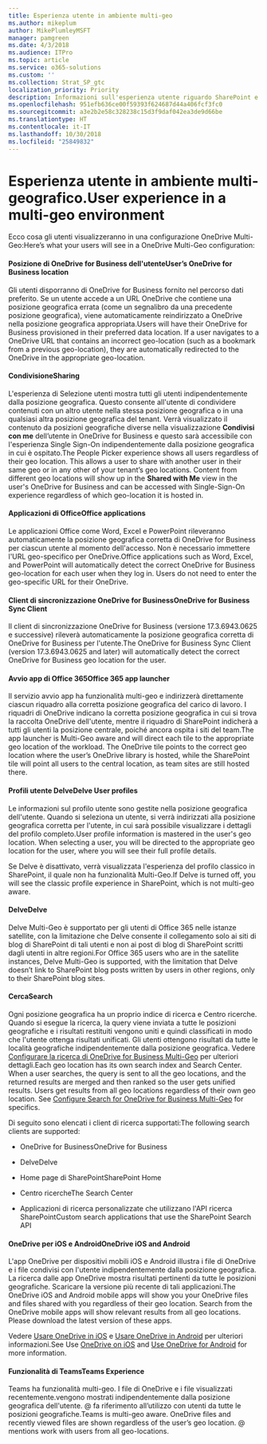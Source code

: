 ```yaml
---
title: Esperienza utente in ambiente multi-geo
ms.author: mikeplum
author: MikePlumleyMSFT
manager: pamgreen
ms.date: 4/3/2018
ms.audience: ITPro
ms.topic: article
ms.service: o365-solutions
ms.custom: ''
ms.collection: Strat_SP_gtc
localization_priority: Priority
description: Informazioni sull'esperienza utente riguardo SharePoint e OneDrive in ambiente multi-geografico.
ms.openlocfilehash: 951efb636ce00f59393f624687d44a406fcf3fc0
ms.sourcegitcommit: a3e2b2e58c328238c15d3f9daf042ea3de9d66be
ms.translationtype: HT
ms.contentlocale: it-IT
ms.lasthandoff: 10/30/2018
ms.locfileid: "25849832"
---
```

# <a name="user-experience-in-a-multi-geo-environment"></a><span data-ttu-id="1482a-103">Esperienza utente in ambiente multi-geografico.</span><span class="sxs-lookup"><span data-stu-id="1482a-103">User experience in a multi-geo environment</span></span>

<span data-ttu-id="1482a-104">Ecco cosa gli utenti visualizzeranno in una configurazione OneDrive Multi-Geo:</span><span class="sxs-lookup"><span data-stu-id="1482a-104">Here’s what your users will see in a OneDrive Multi-Geo configuration:</span></span>

#### <a name="users-onedrive-for-business-location"></a><span data-ttu-id="1482a-105">Posizione di OneDrive for Business dell'utente</span><span class="sxs-lookup"><span data-stu-id="1482a-105">User’s OneDrive for Business location</span></span>

<span data-ttu-id="1482a-p101">Gli utenti disporranno di OneDrive for Business fornito nel percorso dati preferito. Se un utente accede a un URL OneDrive che contiene una posizione geografica errata (come un segnalibro da una precedente posizione geografica), viene automaticamente reindirizzato a OneDrive nella posizione geografica appropriata.</span><span class="sxs-lookup"><span data-stu-id="1482a-p101">Users will have their OneDrive for Business provisioned in their preferred data location. If a user navigates to a OneDrive URL that contains an incorrect geo-location (such as a bookmark from a previous geo-location), they are automatically redirected to the OneDrive in the appropriate geo-location.</span></span>

#### <a name="sharing"></a><span data-ttu-id="1482a-108">Condivisione</span><span class="sxs-lookup"><span data-stu-id="1482a-108">Sharing</span></span>

<span data-ttu-id="1482a-p102">L'esperienza di Selezione utenti mostra tutti gli utenti indipendentemente dalla posizione geografica. Questo consente all'utente di condividere contenuti con un altro utente nella stessa posizione geografica o in una qualsiasi altra posizione geografica del tenant. Verrà visualizzato il contenuto da posizioni geografiche diverse nella visualizzazione **Condivisi con me** dell’utente in OneDrive for Business e questo sarà accessibile con l'esperienza Single Sign-On indipendentemente dalla posizione geografica in cui è ospitato.</span><span class="sxs-lookup"><span data-stu-id="1482a-p102">The People Picker experience shows all users regardless of their geo location. This allows a user to share with another user in their same geo or in any other of your tenant’s geo locations. Content from different geo locations will show up in the **Shared with Me** view in the user's OneDrive for Business and can be accessed with Single-Sign-On experience regardless of which geo-location it is hosted in.</span></span>

#### <a name="office-applications"></a><span data-ttu-id="1482a-112">Applicazioni di Office</span><span class="sxs-lookup"><span data-stu-id="1482a-112">Office applications</span></span>

<span data-ttu-id="1482a-p103">Le applicazioni Office come Word, Excel e PowerPoint rileveranno automaticamente la posizione geografica corretta di OneDrive for Business per ciascun utente al momento dell'accesso. Non è necessario immettere l'URL geo-specifico per OneDrive.</span><span class="sxs-lookup"><span data-stu-id="1482a-p103">Office applications such as Word, Excel, and PowerPoint will automatically detect the correct OneDrive for Business geo-location for each user when they log in. Users do not need to enter the geo-specific URL for their OneDrive.</span></span>

#### <a name="onedrive-for-business-sync-client"></a><span data-ttu-id="1482a-115">Client di sincronizzazione OneDrive for Business</span><span class="sxs-lookup"><span data-stu-id="1482a-115">OneDrive for Business Sync Client</span></span>

<span data-ttu-id="1482a-116">Il client di sincronizzazione OneDrive for Business (versione 17.3.6943.0625 e successive) rileverà automaticamente la posizione geografica corretta di OneDrive for Business per l'utente.</span><span class="sxs-lookup"><span data-stu-id="1482a-116">The OneDrive for Business Sync Client (version 17.3.6943.0625 and later) will automatically detect the correct OneDrive for Business geo location for the user.</span></span>

#### <a name="office-365-app-launcher"></a><span data-ttu-id="1482a-117">Avvio app di Office 365</span><span class="sxs-lookup"><span data-stu-id="1482a-117">Office 365 app launcher</span></span>

<span data-ttu-id="1482a-p104">Il servizio avvio app ha funzionalità multi-geo e indirizzerà direttamente ciascun riquadro alla corretta posizione geografica del carico di lavoro. I riquadri di OneDrive indicano la corretta posizione geografica in cui si trova la raccolta OneDrive dell'utente, mentre il riquadro di SharePoint indicherà a tutti gli utenti la posizione centrale, poiché ancora ospita i siti del team.</span><span class="sxs-lookup"><span data-stu-id="1482a-p104">The app launcher is Multi-Geo aware and will direct each tile to the appropriate geo location of the workload. The OneDrive tile points to the correct geo location where the user’s OneDrive library is hosted, while the SharePoint tile will point all users to the central location, as team sites are still hosted there.</span></span>

#### <a name="delve-user-profiles"></a><span data-ttu-id="1482a-120">Profili utente Delve</span><span class="sxs-lookup"><span data-stu-id="1482a-120">Delve User profiles</span></span>

<span data-ttu-id="1482a-p105">Le informazioni sul profilo utente sono gestite nella posizione geografica dell'utente. Quando si seleziona un utente, si verrà indirizzati alla posizione geografica corretta per l'utente, in cui sarà possibile visualizzare i dettagli del profilo completo.</span><span class="sxs-lookup"><span data-stu-id="1482a-p105">User profile information is mastered in the user's geo location. When selecting a user, you will be directed to the appropriate geo location for the user, where you will see their full profile details.</span></span>

<span data-ttu-id="1482a-123">Se Delve è disattivato, verrà visualizzata l'esperienza del profilo classico in SharePoint, il quale non ha funzionalità Multi-Geo.</span><span class="sxs-lookup"><span data-stu-id="1482a-123">If Delve is turned off, you will see the classic profile experience in SharePoint, which is not multi-geo aware.</span></span>

#### <a name="delve"></a><span data-ttu-id="1482a-124">Delve</span><span class="sxs-lookup"><span data-stu-id="1482a-124">Delve</span></span>

<span data-ttu-id="1482a-125">Delve Multi-Geo è supportato per gli utenti di Office 365 nelle istanze satellite, con la limitazione che Delve consente il collegamento solo ai siti di blog di SharePoint di tali utenti e non ai post di blog di SharePoint scritti dagli utenti in altre regioni.</span><span class="sxs-lookup"><span data-stu-id="1482a-125">For Office 365 users who are in the satellite instances, Delve Multi-Geo is supported, with the limitation that Delve doesn’t link to SharePoint blog posts written by users in other regions, only to their SharePoint blog sites.</span></span>

#### <a name="search"></a><span data-ttu-id="1482a-126">Cerca</span><span class="sxs-lookup"><span data-stu-id="1482a-126">Search</span></span>

<span data-ttu-id="1482a-p106">Ogni posizione geografica ha un proprio indice di ricerca e Centro ricerche. Quando si esegue la ricerca, la query viene inviata a tutte le posizioni geografiche e i risultati restituiti vengono uniti e quindi classificati in modo che l'utente ottenga risultati unificati. Gli utenti ottengono risultati da tutte le località geografiche indipendentemente dalla posizione geografica. Vedere [Configurare la ricerca di OneDrive for Business Multi-Geo](configure-search-for-multi-geo.md) per ulteriori dettagli.</span><span class="sxs-lookup"><span data-stu-id="1482a-p106">Each geo location has its own search index and Search Center. When a user searches, the query is sent to all the geo locations, and the returned results are merged and then ranked so the user gets unified results. Users get results from all geo locations regardless of their own geo location. See [Configure Search for OneDrive for Business Multi-Geo](configure-search-for-multi-geo.md) for specifics.</span></span>

<span data-ttu-id="1482a-131">Di seguito sono elencati i client di ricerca supportati:</span><span class="sxs-lookup"><span data-stu-id="1482a-131">The following search clients are supported:</span></span>

-   <span data-ttu-id="1482a-132">OneDrive for Business</span><span class="sxs-lookup"><span data-stu-id="1482a-132">OneDrive for Business</span></span>

-   <span data-ttu-id="1482a-133">Delve</span><span class="sxs-lookup"><span data-stu-id="1482a-133">Delve</span></span>

-   <span data-ttu-id="1482a-134">Home page di SharePoint</span><span class="sxs-lookup"><span data-stu-id="1482a-134">SharePoint Home</span></span>

-   <span data-ttu-id="1482a-135">Centro ricerche</span><span class="sxs-lookup"><span data-stu-id="1482a-135">The Search Center</span></span>

-   <span data-ttu-id="1482a-136">Applicazioni di ricerca personalizzate che utilizzano l'API ricerca SharePoint</span><span class="sxs-lookup"><span data-stu-id="1482a-136">Custom search applications that use the SharePoint Search API</span></span>

#### <a name="onedrive-ios-and-android"></a><span data-ttu-id="1482a-137">OneDrive per iOS e Android</span><span class="sxs-lookup"><span data-stu-id="1482a-137">OneDrive iOS and Android</span></span> 

<span data-ttu-id="1482a-p107">L'app OneDrive per dispositivi mobili iOS e Android illustra i file di OneDrive e i file condivisi con l'utente indipendentemente dalla posizione geografica. La ricerca dalle app OneDrive mostra risultati pertinenti da tutte le posizioni geografiche. Scaricare la versione più recente di tali applicazioni.</span><span class="sxs-lookup"><span data-stu-id="1482a-p107">The OneDrive iOS and Android mobile apps will show you your OneDrive files and files shared with you regardless of their geo location. Search from the OneDrive mobile apps will show relevant results from all geo locations. Please download the latest version of these apps.</span></span>

<span data-ttu-id="1482a-141">Vedere [Usare OneDrive in iOS](https://support.office.com/article/08d5c5b2-ccc6-40eb-a244-fe3597a3c247) e [Usare OneDrive in Android](https://support.office.com/article/eee1d31c-792d-41d4-8132-f9621b39eb36) per ulteriori informazioni.</span><span class="sxs-lookup"><span data-stu-id="1482a-141">See Use [OneDrive on iOS](https://support.office.com/article/08d5c5b2-ccc6-40eb-a244-fe3597a3c247) and [Use OneDrive for Android](https://support.office.com/article/eee1d31c-792d-41d4-8132-f9621b39eb36) for more information.</span></span>

#### <a name="teams-experience"></a><span data-ttu-id="1482a-142">Funzionalità di Teams</span><span class="sxs-lookup"><span data-stu-id="1482a-142">Teams Experience</span></span>

<span data-ttu-id="1482a-p108">Teams ha funzionalità multi-geo. I file di OneDrive e i file visualizzati recentemente.vengono mostrati indipendentemente dalla posizione geografica dell'utente. @ fa riferimento all’utilizzo con utenti da tutte le posizioni geografiche.</span><span class="sxs-lookup"><span data-stu-id="1482a-p108">Teams is multi-geo aware. OneDrive files and recently viewed files are shown regardless of the user’s geo location. @ mentions work with users from all geo-locations.</span></span>
